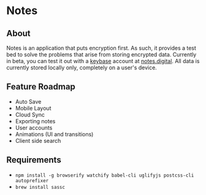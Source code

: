 # Notes

## About

Notes is an application that puts encryption first. As such, it provides a test bed to solve the problems that arise from storing encrypted data. Currently in beta, you can test it out with a [keybase](https://keybase.io) account at [notes.digital](https://notes.digital). All data is currently stored locally only, completely on a user's device.

## Feature Roadmap

- Auto Save
- Mobile Layout
- Cloud Sync
- Exporting notes
- User accounts
- Animations (UI and transitions)
- Client side search

## Requirements

- `npm install -g browserify watchify babel-cli uglifyjs postcss-cli autoprefixer`
- `brew install sassc` 
